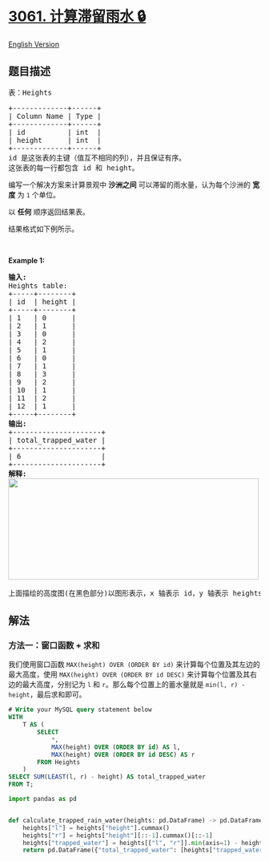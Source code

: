 # [3061. 计算滞留雨水 🔒](https://leetcode.cn/problems/calculate-trapping-rain-water)

[English Version](/solution/3000-3099/3061.Calculate%20Trapping%20Rain%20Water/README_EN.md)

<!-- tags:数据库 -->

<!-- difficulty:困难 -->

## 题目描述

<!-- 这里写题目描述 -->

<p>表：<font face="monospace">Heights</font></p>

<pre>
+-------------+------+
| Column Name | Type |
+-------------+------+
| id          | int  |
| height      | int  |
+-------------+------+
id 是这张表的主键（值互不相同的列），并且保证有序。
这张表的每一行都包含 id 和 height。
</pre>

<p>编写一个解决方案来计算景观中 <strong>沙洲之间</strong> 可以滞留的雨水量，认为每个沙洲的 <strong>宽度</strong> 为 <code>1</code> 个单位。</p>

<p>以 <strong>任何</strong> 顺序返回结果表。</p>

<p>结果格式如下例所示。</p>

<p>&nbsp;</p>

<p><strong class="example">Example 1:</strong></p>

<pre>
<strong>输入:</strong> 
Heights table:
+-----+--------+
| id  | height |
+-----+--------+
| 1   | 0      |
| 2   | 1      |
| 3   | 0      |
| 4   | 2      |
| 5   | 1      |
| 6   | 0      |
| 7   | 1      |
| 8   | 3      |
| 9   | 2      |
| 10  | 1      |
| 11  | 2      |
| 12  | 1      |
+-----+--------+
<strong>输出:</strong> 
+---------------------+
| total_trapped_water | 
+---------------------+
| 6                   | 
+---------------------+
<strong>解释:</strong> 
<img src="https://fastly.jsdelivr.net/gh/doocs/leetcode@main/solution/3000-3099/3061.Calculate%20Trapping%20Rain%20Water/images/1709609248-wtdiVm-image.png" style="width: 500px; height: 202px;" />

上面描绘的高度图(在黑色部分)以图形表示，x 轴表示 id，y 轴表示 heights [0,1,0,2,1,0,1,3,2,1,2,1]。在这个场景中，在蓝色部分滞留了 6 个单位的雨水。
</pre>

## 解法

### 方法一：窗口函数 + 求和

我们使用窗口函数 `MAX(height) OVER (ORDER BY id)` 来计算每个位置及其左边的最大高度，使用 `MAX(height) OVER (ORDER BY id DESC)` 来计算每个位置及其右边的最大高度，分别记为 `l` 和 `r`。那么每个位置上的蓄水量就是 `min(l, r) - height`，最后求和即可。

<!-- tabs:start -->

```sql
# Write your MySQL query statement below
WITH
    T AS (
        SELECT
            *,
            MAX(height) OVER (ORDER BY id) AS l,
            MAX(height) OVER (ORDER BY id DESC) AS r
        FROM Heights
    )
SELECT SUM(LEAST(l, r) - height) AS total_trapped_water
FROM T;
```

```python
import pandas as pd


def calculate_trapped_rain_water(heights: pd.DataFrame) -> pd.DataFrame:
    heights["l"] = heights["height"].cummax()
    heights["r"] = heights["height"][::-1].cummax()[::-1]
    heights["trapped_water"] = heights[["l", "r"]].min(axis=1) - heights["height"]
    return pd.DataFrame({"total_trapped_water": [heights["trapped_water"].sum()]})
```

<!-- tabs:end -->

<!-- end -->

